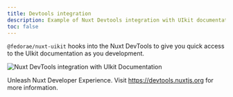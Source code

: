 ```yaml
---
title: Devtools integration
description: Example of Nuxt Devtools integration with UIkit documentation.
toc: false
---
```


`@fedorae/nuxt-uikit` hooks into the Nuxt DevTools to give you quick access to the UIkit documentation as you development.

![Nuxt DevTools integration with UIkit Documentation](/nuxt-uikit-devtools-integration.png)

Unleash Nuxt Developer Experience. Visit https://devtools.nuxtjs.org for more information.
